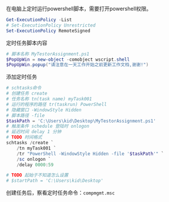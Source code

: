 







在电脑上定时运行powershell脚本，需要打开powershell权限。
```powershell
Get-ExecutionPolicy -List
# Set-ExecutionPolicy Unrestricted
Set-ExecutionPolicy RemoteSigned
```

定时任务脚本内容
```powershell
# 脚本名称 MyTestorAssignment.ps1
$PopUpWin = new-object -comobject wscript.shell
$PopUpWin.popup("请注意在一天工作开始之前更新工作文档,谢谢!")
```


添加定时任务

```powershell
# schtasks命令
# 创建任务 create
# 任务名称 tn(task name) myTask001
# 运行的程序的路径 tr(taskrun) PowerShell
# 隐藏窗口 -WindowStyle Hidden
# 脚本路径 -file
$taskPath = 'C:\Users\kid\Desktop\MyTestorAssignment.ps1'
# 触发条件 schedule 登陆时 onlogon
# 延迟时间 delay 1 分钟
# TODO 时间格式
schtasks /create `
    /tn myTask001 `
    /tr "PowerShell -WindowStyle Hidden -file '$taskPath'" `
    /sc onlogon `
    /delay 0000:59

# TODO 起始于不知道怎么设置
# $startPath = 'C:\Users\kid\Desktop'
```

创建任务后，察看定时任务命令：`compmgmt.msc`


